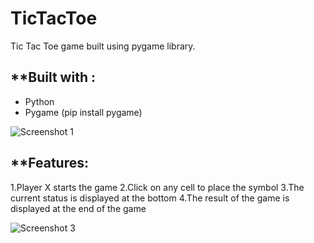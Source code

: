 # TicTacToe
Tic Tac Toe game built using pygame library.


## **Built with :
- Python
- Pygame (pip install pygame)


![Screenshot 1](https://user-images.githubusercontent.com/71981725/120011593-1a5e8d00-bffc-11eb-8aae-825396ce0d85.png)

## **Features:

1.Player X starts the game
2.Click on any cell to place the symbol
3.The current status is displayed at the bottom
4.The result of the game is displayed at the end of the game

![Screenshot 3](https://user-images.githubusercontent.com/71981725/120017033-fd798800-c002-11eb-988e-8bcd7f1cda22.png)


